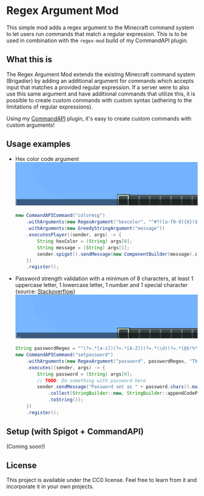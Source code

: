 # Regex Argument Mod

This simple mod adds a regex argument to the Minecraft command system to let users run commands that match a regular expression. This is to be used in combination with the `regex-mod` build of my CommandAPI plugin.

## What this is

The Regex Argument Mod extends the existing Minecraft command system (Brigadier) by adding an additional argument for commands which accepts input that matches a provided regular expression. If a server were to also use this same argument and have additional commands that utilize this, it is possible to create custom commands with custom syntax (adhering to the limitations of regular expressions).

Using my [CommandAPI](https://github.com/JorelAli/CommandAPI) plugin, it's easy to create custom commands with custom arguments!

## Usage examples

- Hex color code argument
  ![Implementing a hex color code argument using a regex argument](./images/colormsg.gif)

  ```java
  new CommandAPICommand("colormsg")
      .withArguments(new RegexArgument("hexcolor", "^#?([a-f0-9]{6})$", "This is not a valid hex color!"))
      .withArguments(new GreedyStringArgument("message"))
      .executesPlayer((sender, args) -> {
          String hexColor = (String) args[0];
          String message = (String) args[1];
          sender.spigot().sendMessage(new ComponentBuilder(message).color(ChatColor.of(hexColor)).create());
      })
      .register();
  ```

- Password strength validation with a minimum of 8 characters, at least 1 uppercase letter, 1 lowercase letter, 1 number and 1 special character (source: [Stackoverflow](https://stackoverflow.com/a/21456918/4779071))
  ![Implementing a client-side password strength checker using a regex argument](./images/password.gif)

  ```java
  String passwordRegex = "^(?=.*[a-z])(?=.*[A-Z])(?=.*\\d)(?=.*[@$!%*?&])[A-Za-z\\d@$!%*?&]{8,}$";
  new CommandAPICommand("setpassword")
      .withArguments(new RegexArgument("password", passwordRegex, "This password is not strong enough!"))
      .executes((sender, args) -> {
          String password = (String) args[0];
          // TODO: Do something with password here
          sender.sendMessage("Password set as " + password.chars().map(c -> '*')
              .collect(StringBuilder::new, StringBuilder::appendCodePoint, StringBuilder::append)
              .toString());
      })
      .register();
  ```

## Setup (with Spigot + CommandAPI)

(Coming soon!)

## License

This project is available under the CC0 license. Feel free to learn from it and incorporate it in your own projects.
